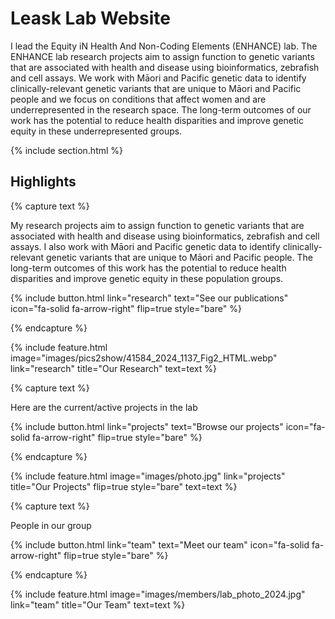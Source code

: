 ---
---

# Leask Lab Website

I lead the Equity iN Health And Non-Coding Elements (ENHANCE) lab. The ENHANCE lab research projects aim to assign function to genetic variants that are associated with health and disease using bioinformatics, zebrafish and cell assays. We work with Māori and Pacific genetic data to identify clinically-relevant genetic variants that are unique to Māori and Pacific people and we focus on conditions that affect women and are underrepresented in the research space. The long-term outcomes of our work has the potential to reduce health disparities and improve genetic equity in these underrepresented groups.

{% include section.html %}

## Highlights

{% capture text %}

My research projects aim to assign function to genetic variants that are associated with health and disease using bioinformatics, zebrafish and cell assays. I also work with Māori and Pacific genetic data to identify clinically-relevant genetic variants that are unique to Māori and Pacific people. The long-term outcomes of this work has the potential to reduce health disparities and improve genetic equity in these population groups.

{%
  include button.html
  link="research"
  text="See our publications"
  icon="fa-solid fa-arrow-right"
  flip=true
  style="bare"
%}

{% endcapture %}

{%
  include feature.html
  image="images/pics2show/41584_2024_1137_Fig2_HTML.webp"
  link="research"
  title="Our Research"
  text=text
%}

{% capture text %}

Here are the current/active projects in the lab

{%
  include button.html
  link="projects"
  text="Browse our projects"
  icon="fa-solid fa-arrow-right"
  flip=true
  style="bare"
%}

{% endcapture %}

{%
  include feature.html
  image="images/photo.jpg"
  link="projects"
  title="Our Projects"
  flip=true
  style="bare"
  text=text
%}

{% capture text %}

People in our group

{%
  include button.html
  link="team"
  text="Meet our team"
  icon="fa-solid fa-arrow-right"
  flip=true
  style="bare"
%}

{% endcapture %}

{%
  include feature.html
  image="images/members/lab_photo_2024.jpg"
  link="team"
  title="Our Team"
  text=text
%}

